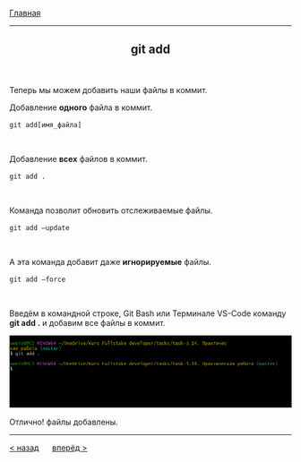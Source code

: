 [Главная](readme.md)

---
## <p align='center'>git add</p>


<br>

Теперь мы можем добавить наши файлы в коммит.

Добавление **одного** файла в коммит.

```bash=
git add[имя_файла]
```
<br>

Добавление **всех** файлов в коммит.

```bash=
git add .
```
<br>

Команда позволит обновить отслеживаемые файлы.

```bash=
git add —update
```
<br>

А эта команда добавит даже **игнорируемые** файлы.

```bash=
git add —force 
```
<br>

Bведём в командной строке, Git Bash или Терминале VS-Code команду **git add .** и добавим все файлы в коммит.

<p align='center'><img src='git.add.PNG'></p>

Отлично! файлы добавлены.

---
[ < назад](status.md) &nbsp;&nbsp;&nbsp;&nbsp; [вперёд >](commit.md)